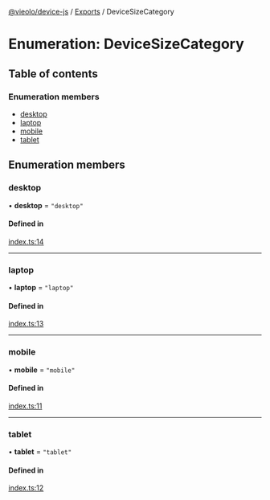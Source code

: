 [@vieolo/device-js](../README.md) / [Exports](../modules.md) / DeviceSizeCategory

# Enumeration: DeviceSizeCategory

## Table of contents

### Enumeration members

- [desktop](DeviceSizeCategory.md#desktop)
- [laptop](DeviceSizeCategory.md#laptop)
- [mobile](DeviceSizeCategory.md#mobile)
- [tablet](DeviceSizeCategory.md#tablet)

## Enumeration members

### desktop

• **desktop** = `"desktop"`

#### Defined in

[index.ts:14](https://github.com/Vieolo/device-js/blob/e477922/src/index.ts#L14)

___

### laptop

• **laptop** = `"laptop"`

#### Defined in

[index.ts:13](https://github.com/Vieolo/device-js/blob/e477922/src/index.ts#L13)

___

### mobile

• **mobile** = `"mobile"`

#### Defined in

[index.ts:11](https://github.com/Vieolo/device-js/blob/e477922/src/index.ts#L11)

___

### tablet

• **tablet** = `"tablet"`

#### Defined in

[index.ts:12](https://github.com/Vieolo/device-js/blob/e477922/src/index.ts#L12)
